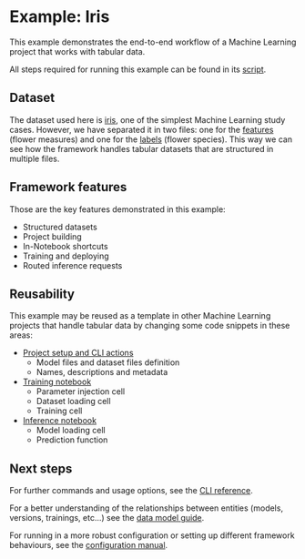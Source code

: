 
# Example: Iris

This example demonstrates the end-to-end workflow of a Machine
Learning project that works with tabular data.

All steps required for running this example can be found in its [script](https://gitlab.eva.bot/asseteva/noronha-dataops/blob/master/examples/iris/script.sh).

## Dataset

The dataset used here is [iris](https://en.wikipedia.org/wiki/Iris_flower_data_set), one of the simplest Machine Learning study cases. However, we have separated it in two files: one for the [features](https://gitlab.eva.bot/asseteva/noronha-dataops/blob/master/examples/iris/datasets/measures.csv) (flower measures) and one for the [labels](https://gitlab.eva.bot/asseteva/noronha-dataops/blob/master/examples/iris/datasets/species.csv) (flower species). This way we can see how the framework handles tabular datasets that are structured in multiple files.  

## Framework features

Those are the key features demonstrated in this example:

- Structured datasets
- Project building
- In-Notebook shortcuts
- Training and deploying
- Routed inference requests

## Reusability

This example may be reused as a template in other Machine Learning projects that handle tabular data by changing some code snippets in these areas:

- [Project setup and CLI actions](https://gitlab.eva.bot/asseteva/noronha-dataops/blob/master/examples/iris/script.sh)
    - Model files and dataset files definition
    - Names, descriptions and metadata
- [Training notebook](https://gitlab.eva.bot/asseteva/noronha-dataops/blob/master/examples/iris/notebooks/train.ipynb)
    - Parameter injection cell
    - Dataset loading cell
    - Training cell
- [Inference notebook](https://gitlab.eva.bot/asseteva/noronha-dataops/blob/master/examples/iris/notebooks/predict.ipynb)
    - Model loading cell
    - Prediction function

## Next steps

For further commands and usage options, see the [CLI reference](https://noronha-dataops.readthedocs.io/en/latest/reference/cli.html).

For a better understanding of the relationships between entities (models, versions, trainings, etc...) see the [data model guide](https://noronha-dataops.readthedocs.io/en/latest/guide/data_model.html).

For running in a more robust configuration or setting up different framework behaviours, see the [configuration manual](https://noronha-dataops.readthedocs.io/en/latest/guide/configuration.html). 
